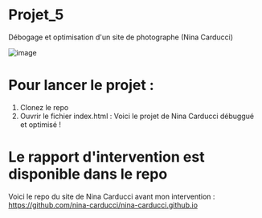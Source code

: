 # Projet_5
Débogage et optimisation d'un site de photographe (Nina Carducci)

![image](![image](https://github.com/cl201ficelle/Nina_Carducci_Chedhomme_Melanie/assets/139238877/4c4a09ff-ff81-4501-9109-61c533bccd89)
)

# Pour lancer le projet : 
1. Clonez le repo
2. Ouvrir le fichier index.html : Voici le projet de Nina Carducci débuggué et optimisé !

# Le rapport d'intervention est disponible dans le repo 
Voici le repo du site de Nina Carducci avant mon intervention : https://github.com/nina-carducci/nina-carducci.github.io





